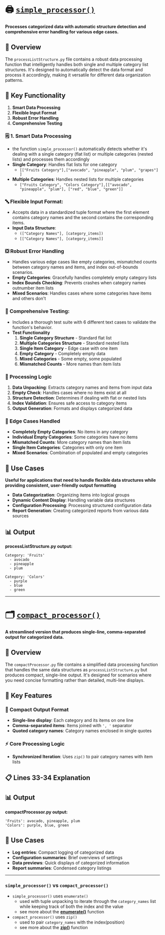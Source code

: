 # 🖨️ [`simple_processor()`](./processListStructure.py)
**Processes categorized data with automatic structure detection and comprehensive error handling for various edge cases.**

## 🔭 Overview

The `processListStructure.py` file contains a robust data processing function that intelligently handles both single and multiple category list structures. It's designed to automatically detect the data format and process it accordingly, making it versatile for different data organization patterns.

## 🔑 Key Functionality
1. **Smart Data Processing** 
2. **Flexible Input Format** 
3. **Robust Error Handling** 
4. **Comprehensive Testing**

### 🗒️ 1. **Smart Data Processing**
- the function `simple_processor()` automatically detects whether it's dealing with a single category (flat list) or multiple categories (nested lists) and processes them accordingly
- **Single Category**: Handles flat lists for one category
    - `[["Fruits Category"],["avocado", "pineapple", "plum", "grapes"] ]`
- **Multiple Categories**: Handles nested lists for multiple categories
    - `["Fruits Category", "Colors Category"],[["avocado", "pineapple", "plum"], ["red", "blue", "green"]]`

### 🔤 **Flexible Input Format:**
- Accepts data in a standardized tuple format where the first element contains category names and the second contains the corresponding items.
- **Input Data Structure**: 
    - `(["Category Names"], [category_items])`
    - `[["Category Names"], [category_items]]`


### ❎ **Robust Error Handling**
- Handles various edge cases like empty categories, mismatched counts between category names and items, and index out-of-bounds scenarios.
- **Empty Categories**: Gracefully handles completely empty category lists
- **Index Bounds Checking**: Prevents crashes when category names outnumber item lists
- **Mixed Scenarios**: Handles cases where some categories have items and others don't

### 🧪 **Comprehensive Testing:** 
- Includes a thorough test suite with 6 different text cases to validate the function's behavior.
- **Test Functionality**
    1. **Single Category Structure** - Standard flat list
    2. **Multiple Categories Structure** - Standard nested lists
    3. **Single Item Category** - Edge case with one item
    4. **Empty Category** - Completely empty data
    5. **Mixed Categories** - Some empty, some populated
    6. **Mismatched Counts** - More names than item lists

### 📝 Processing Logic
1. **Data Unpacking**: Extracts category names and items from input data
2. **Empty Check**: Handles cases where no items exist at all
3. **Structure Detection**: Determines if dealing with flat or nested lists
4. **Index Validation**: Ensures safe access to category items
5. **Output Generation**: Formats and displays categorized data

### 🧭 Edge Cases Handled
- **Completely Empty Categories**: No items in any category
- **Individual Empty Categories**: Some categories have no items
- **Mismatched Counts**: More category names than item lists
- **Single Item Categories**: Categories with only one item
- **Mixed Scenarios**: Combination of populated and empty categories

## 💙 Use Cases
**Useful for applications that need to handle flexible data structures while providing consistent, user-friendly output formatting**
- **Data Categorization**: Organizing items into logical groups
- **Dynamic Content Display**: Handling variable data structures
- **Configuration Processing**: Processing structured configuration data
- **Report Generation**: Creating categorized reports from various data sources

## 📊 Output

**processListStructure.py output:**
```
Category: 'Fruits'
  - avocado
  - pineapple
  - plum

Category: 'Colors'
  - purple
  - blue
  - green
```
-----------------------------------------------------



# 🗂️ [`compact_processor()`](./compactProcessor.py)
**A streamlined version that produces single-line, comma-separated output for categorized data.**

## 🔭 Overview

The `compactProcessor.py` file contains a simplified data processing function that handles the same data structures as `processListStructure.py` but produces compact, single-line output. It's designed for scenarios where you need concise formatting rather than detailed, multi-line displays.

## 🔑 Key Features

### 🎯 **Compact Output Format**
- **Single-line display**: Each category and its items on one line
- **Comma-separated items**: Items joined with `', '` separator
- **Quoted category names**: Category names enclosed in single quotes

### ⚡ **Core Processing Logic**
- **Synchronized Iteration**: Uses `zip()` to pair category names with item lists

## 📋 Lines 33-34 Explanation


## 📊 Output 

**compactProcessor.py output:**
```
'Fruits': avocado, pineapple, plum
'Colors': purple, blue, green
```

## 🎯 Use Cases
- **Log entries**: Compact logging of categorized data
- **Configuration summaries**: Brief overviews of settings
- **Data previews**: Quick displays of categorized information
- **Report summaries**: Condensed category listings
----------------------------------------------------------------------------


### `simple_processor()` vs `compact_processor()`
- `simple_processor()` uses `enumerate()`
    - used with tuple unpacking to iterate through the `category_names` list while keeping track of both the index and the value
    - see more about the **[enumerate()](../functions/enumerate_func.py)** function 
- `compact_processor()` uses `zip()`
    - used to pair `category_names` with the index(position)
    - see more about the **[zip()](../functions/zip_func.py)** function 



